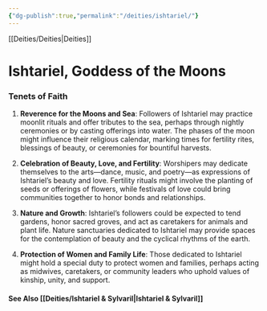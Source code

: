 ```yaml
---
{"dg-publish":true,"permalink":"/deities/ishtariel/"}
---
```


[[Deities/Deities\|Deities]]
# Ishtariel, Goddess of the Moons


### Tenets of Faith
1. **Reverence for the Moons and Sea**: Followers of Ishtariel may practice moonlit rituals and offer tributes to the sea, perhaps through nightly ceremonies or by casting offerings into water. The phases of the moon might influence their religious calendar, marking times for fertility rites, blessings of beauty, or ceremonies for bountiful harvests.
   
2. **Celebration of Beauty, Love, and Fertility**: Worshipers may dedicate themselves to the arts—dance, music, and poetry—as expressions of Ishtariel’s beauty and love. Fertility rituals might involve the planting of seeds or offerings of flowers, while festivals of love could bring communities together to honor bonds and relationships.

3. **Nature and Growth**: Ishtariel’s followers could be expected to tend gardens, honor sacred groves, and act as caretakers for animals and plant life. Nature sanctuaries dedicated to Ishtariel may provide spaces for the contemplation of beauty and the cyclical rhythms of the earth.

4. **Protection of Women and Family Life**: Those dedicated to Ishtariel might hold a special duty to protect women and families, perhaps acting as midwives, caretakers, or community leaders who uphold values of kinship, unity, and support.

#### See Also [[Deities/Ishtariel & Sylvaril\|Ishtariel & Sylvaril]]